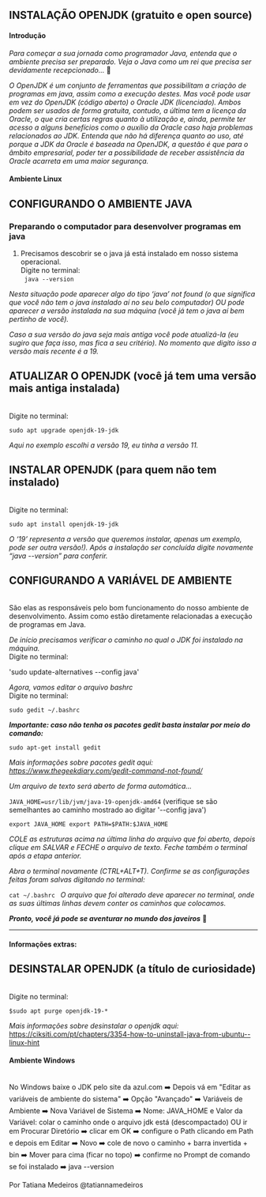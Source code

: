 ## INSTALAÇÃO OPENJDK (gratuito e open source)
#### Introdução

*Para começar a sua jornada como programador Java, entenda que o ambiente precisa ser preparado. Veja o Java como um rei que precisa ser devidamente recepcionado…* 👑

*O OpenJDK é um conjunto de ferramentas que possibilitam a criação de programas em java, assim como a execução destes. Mas você pode usar em vez do OpenJDK (código aberto) o Oracle JDK (licenciado). Ambos podem ser usados de forma gratuita, contudo, a última tem a licença da Oracle, o que cria certas regras quanto à utilização e, ainda, permite ter acesso a alguns benefícios como o auxílio da Oracle caso haja problemas relacionados ao JDK. Entenda que não há diferença quanto ao uso, até porque a JDK da Oracle é baseada na OpenJDK, a questão é que para o âmbito empresarial, poder ter a possibilidade de receber assistência da Oracle acarreta em uma maior segurança.*

#### Ambiente Linux

## CONFIGURANDO O AMBIENTE JAVA
### Preparando o computador para desenvolver programas em java

1. Precisamos descobrir se o java já está instalado em nosso sistema operacional.
<br>Digite no terminal:<br/>
`
java --version`

*Nesta situação pode aparecer algo do tipo ‘java’ not found (o que significa que você não tem o java instalado aí no seu belo computador) OU pode aparecer a versão instalada na sua máquina (você já tem o java aí bem pertinho de você).*

*Caso a sua versão do java seja mais antiga você pode atualizá-la (eu sugiro que faça isso, mas fica a seu critério). No momento que digito isso a versão mais recente é a 19.*

## ATUALIZAR O OPENJDK (você já tem uma versão mais antiga instalada)
<br>Digite no terminal:<br/>

`sudo apt upgrade openjdk-19-jdk`

*Aqui no exemplo escolhi a versão 19, eu tinha a versão 11.*

## INSTALAR OPENJDK (para quem não tem instalado)
<br>Digite no terminal:<br/>

`sudo apt install openjdk-19-jdk`

*O ‘19’ representa a versão que queremos instalar, apenas um exemplo, pode ser outra versão!). Após a instalação ser concluída digite novamente “java --version” para conferir.*

## CONFIGURANDO A VARIÁVEL DE AMBIENTE
<br>São elas as responsáveis pelo bom funcionamento do nosso ambiente de desenvolvimento. Assim como estão diretamente relacionadas a execução de programas em Java.<br/>

*De início precisamos verificar o caminho no qual o JDK foi instalado na máquina.*
<br>Digite no terminal:<br/>

'sudo update-alternatives --config java'

*Agora, vamos editar o arquivo bashrc*
<br>Digite no terminal:<br/>

`sudo gedit ~/.bashrc`

***Importante: caso não tenha os pacotes gedit basta instalar por meio do comando:***

`sudo apt-get install gedit`

*Mais informações sobre pacotes gedit aqui: https://www.thegeekdiary.com/gedit-command-not-found/*

*Um arquivo de texto será aberto de forma automática…*

`JAVA_HOME=usr/lib/jvm/java-19-openjdk-amd64` (verifique se são semelhantes ao caminho mostrado ao digitar '--config java')

`export JAVA_HOME export PATH=$PATH:$JAVA_HOME`

*COLE as estruturas acima na última linha do arquivo que foi aberto, depois clique em SALVAR e FECHE o arquivo de texto. Feche também o terminal após a etapa anterior.*

*Abra o terminal novamente (CTRL+ALT+T). Confirme se as configurações feitas foram salvas digitando no terminal:*

`cat ~/.bashrc
`
*O arquivo que foi alterado deve aparecer no terminal, onde as suas últimas linhas devem conter os caminhos que colocamos.*

***Pronto, você já pode se aventurar no mundo dos javeiros*** 🙂
______________________________
#### Informações extras:

## DESINSTALAR OPENJDK (a título de curiosidade)
<br>Digite no terminal:<br/>

`$sudo apt purge openjdk-19-*`

*Mais informações sobre desinstalar o openjdk aqui:*
https://ciksiti.com/pt/chapters/3354-how-to-uninstall-java-from-ubuntu--linux-hint

#### Ambiente Windows

<br>No Windows baixe o JDK pelo site da azul.com ➡️ Depois vá em "Editar as variáveis de ambiente do sistema" ➡️ Opção "Avançado" ➡️ Variáveis de Ambiente ➡️ Nova Variável de Sistema ➡️ Nome: JAVA_HOME e Valor da Variável: colar o caminho onde o arquivo jdk está (descompactado) OU ir em Procurar Diretório ➡️ clicar em OK ➡️ configure o Path clicando em Path e depois em Editar ➡️ Novo ➡️ cole de novo o caminho + barra invertida + bin ➡️ Mover para cima (ficar no topo) ➡️ confirme no Prompt de comando se foi instalado ➡️ java --version

Por Tatiana Medeiros
@tatiannamedeiros
